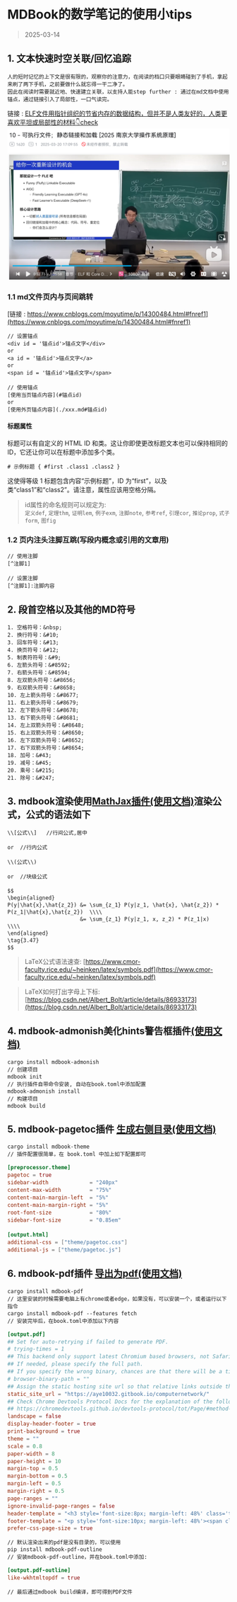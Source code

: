 # MDBook的数学笔记的使用小tips
> 2025-03-14

## 1. 文本快速时空关联/回忆追踪

```admonish note
人的短时记忆的上下文是很有限的，观察你的注意力，在阅读的档口只要眼睛碰到了手机，拿起来刷了两下手机，之前要做什么就忘得一干二净了。  
因此在阅读时需要就近地、快速建立关联，以支持人能step further : 通过在md文档中使用锚点，通过链接引入了局部性，一口气读完。

```

链接 : [ELF文件用指针组织的节省内存的数据结构，但并不是人类友好的，人类更喜欢平坦或局部性的材料👇check](https://www.bilibili.com/video/BV1V3XKYLE7d/?share_source=copy_web&vd_source=11141d7b83e628e7a2f8baf703e55130)
![10 - 可执行文件；静态链接和加载 [2025 南京大学操作系统原理]](./img/ELF.jpg)


### 1.1 md文件页内与页间跳转
[链接 : https://www.cnblogs.com/moyutime/p/14300484.html#fnref1](https://www.cnblogs.com/moyutime/p/14300484.html#fnref1)

```
// 设置锚点
<div id = '锚点id'>锚点文字</div>
or
<a id = '锚点id'>锚点文字</a>
or
<span id = '锚点id'>锚点文字</span>

// 使用锚点
[使用当页锚点内容](#锚点id)
or
[使用外页锚点内容](./xxx.md#锚点id)

```
#### 标题属性
标题可以有自定义的 HTML ID 和类。这让你即使更改标题文本也可以保持相同的 ID，它还让你可以在标题中添加多个类。  
```
# 示例标题 { #first .class1 .class2 }
```
这使得等级 1 标题包含内容“示例标题”，ID 为“first”，以及类“class1”和“class2”。请注意，属性应该用空格分隔。

> id属性的命名规则可以规定为:  
> `定义def`, `定理thm`, `证明lem`, `例子exm`, `注脚note`, `参考ref`, `引理cor`, `推论prop`, `式子form`, `图fig` 

### 1.2 页内注头注脚互跳(写段内概念或引用的文章用)
```
// 使用注脚
[^注脚1]

// 设置注脚
[^注脚1]:注脚内容
```

## 2. 段首空格以及其他的MD符号
```
1. 空格符号：&nbsp;
2. 换行符号：&#10;
3. 回车符号：&#13;
4. 换页符号：&#12;
5. 制表符符号：&#9;
6. 左箭头符号：&#8592;
7. 右箭头符号：&#8594;
8. 左双箭头符号：&#8656;
9. 右双箭头符号：&#8658;
10. 左上箭头符号：&#8677;
11. 右上箭头符号：&#8679;
12. 左下箭头符号：&#8678;
13. 右下箭头符号：&#8681;
14. 左上双箭头符号：&#8648;
15. 右上双箭头符号：&#8650;
16. 左下双箭头符号：&#8652;
17. 右下双箭头符号：&#8654;
18. 加号：&#43;
19. 减号：&#45;
20. 乘号：&#215;
21. 除号：&#247;
```
## 3. mdbook渲染使用[MathJax插件(使用文档)](https://hellowac.github.io/mdbook-doc-zh/zh-cn/format/mathjax.html)渲染公式，公式的语法如下


```
\\[公式\\]   //行间公式,居中

or  //行内公式

\\(公式\\)   

or  //块级公式

$$
\begin{aligned}
P(y|\hat{x},\hat{z_2}) &= \sum_{z_1} P(y|z_1, \hat{x}, \hat{z_2}) * P(z_1|\hat{x},\hat{z_2})  \\\\
                       &= \sum_{z_1} P(y|z_1, x, z_2) * P(z_1|x)   \\\\
\end{aligned}
\tag{3.47}
$$

```

> LaTeX公式语法速查: [https://www.cmor-faculty.rice.edu/~heinken/latex/symbols.pdf](https://www.cmor-faculty.rice.edu/~heinken/latex/symbols.pdf)  

> LaTeX如何打出字母上下标: [https://blog.csdn.net/Albert_Bolt/article/details/86933173](https://blog.csdn.net/Albert_Bolt/article/details/86933173)

## 4. mdbook-admonish美化hints警告框插件[(使用文档)](https://tommilligan.github.io/mdbook-admonish/reference.html#booktoml-configuration)

```
cargo install mdbook-admonish
// 创建项目
mdbook init
// 执行插件自带命令安装, 自动在book.toml中添加配置
mdbook-admonish install
// 构建项目
mdbook build
```
## 5. mdbook-pagetoc插件 [生成右侧目录(使用文档)](https://juejin.cn/post/7330290385590255670)

```
cargo install mdbook-theme
// 插件配置很简单，在 book.toml 中加上如下配置即可
```
```toml
[preprocessor.theme]
pagetoc = true
sidebar-width             = "240px"
content-max-width         = "75%"
content-main-margin-left  = "5%"
content-main-margin-right = "5%"
root-font-size            = "80%"
sidebar-font-size         = "0.85em"

[output.html]
additional-css = ["theme/pagetoc.css"]
additional-js = ["theme/pagetoc.js"]
```


## 6. mdbook-pdf插件 [导出为pdf(使用文档)](https://www.aye10032.com/2023/09/12/2023-09-12-mdbook/)

```
cargo install mdbook-pdf
// 这里安装的时候需要电脑上有chrome或者edge，如果没有，可以安装一个，或者运行以下指令
cargo install mdbook-pdf --features fetch
// 安装完毕后，在book.toml中添加以下内容
```
```toml
[output.pdf]
## Set for auto-retrying if failed to generate PDF.
# trying-times = 1
## This backend only support latest Chromium based browsers, not Safari and Firefox currently.
## If needed, please specify the full path.
## If you specify the wrong binary, chances are that there will be a timeout error.
# browser-binary-path = ""
## Assign the static hosting site url so that relative links outside the book can be fixed.
static_site_url = "https://aye10032.gitbook.io/computernetwork/"
## Check Chrome Devtools Protocol Docs for the explanation of the following params:
## https://chromedevtools.github.io/devtools-protocol/tot/Page/#method-printToPDF
landscape = false
display-header-footer = true
print-background = true
theme = ""
scale = 0.8
paper-width = 8
paper-height = 10
margin-top = 0.5
margin-bottom = 0.5
margin-left = 0.5
margin-right = 0.5
page-ranges = ""
ignore-invalid-page-ranges = false
header-template = "<h3 style='font-size:8px; margin-left: 48%' class='title'></h3>"
footer-template = "<p style='font-size:10px; margin-left: 48%'><span class='pageNumber'></span> / <span class='totalPages'></span></p>"
prefer-css-page-size = true
```

```
// 默认渲染出来的pdf是没有目录的，可以使用
pip install mdbook-pdf-outline
// 安装mdbook-pdf-outline，并在book.toml中添加:
```
```toml
[output.pdf-outline]
like-wkhtmltopdf = true
```
```
// 最后通过mdbook build编译，即可得到PDF文件
```